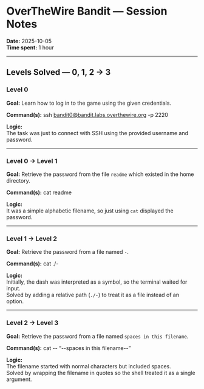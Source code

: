 # OverTheWire Bandit — Session Notes
**Date:** 2025-10-05  
**Time spent:** 1 hour  

---

## Levels Solved — 0, 1, 2 → 3

### Level 0
**Goal:** Learn how to log in to the game using the given credentials.  

**Command(s):**
ssh bandit0@bandit.labs.overthewire.org -p 2220

**Logic:**  
The task was just to connect with SSH using the provided username and password.

---

### Level 0 → Level 1
**Goal:** Retrieve the password from the file `readme` which existed in the home directory.  

**Command(s):**
cat readme

**Logic:**  
It was a simple alphabetic filename, so just using `cat` displayed the password.

---

### Level 1 → Level 2
**Goal:** Retrieve the password from a file named `-`.  

**Command(s):**
cat ./-

**Logic:**  
Initially, the dash was interpreted as a symbol, so the terminal waited for input.  
Solved by adding a relative path (`./-`) to treat it as a file instead of an option.

---

### Level 2 → Level 3
**Goal:** Retrieve the password from a file named `spaces in this filename`.  

**Command(s):**
cat -- “--spaces in this filename--”

**Logic:**  
The filename started with normal characters but included spaces.  
Solved by wrapping the filename in quotes so the shell treated it as a single argument.

